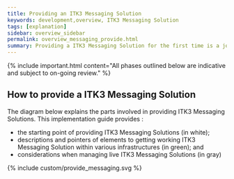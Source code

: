 ```yaml
---
title: Providing an ITK3 Messaging Solution
keywords: development,overview, ITK3 Messaging Solution
tags: [explanation]
sidebar: overview_sidebar
permalink: overview_messaging_provide.html
summary: Providing a ITK3 Messaging Solution for the first time is a journey. This page explains a starting point of the work involved in providing a ITK3 Messaging Solution.
---
```


{% include important.html content="All phases outlined below are indicative and subject to on-going review." %}

	
## How to provide a ITK3 Messaging Solution ##

The diagram below explains the parts involved in providing ITK3 Messaging Solutions. This implementation guide provides :
- the starting point of providing ITK3 Messaging Solutions (in white);
- descriptions and pointers of elements to getting working ITK3 Messaging Solution within various infrastructures (in green); and
- considerations when managing live ITK3 Messaging Solutions (in gray)

{% include custom/provide_messaging.svg %}

